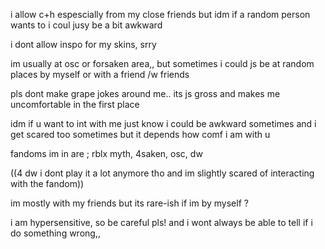 i allow c+h espescially from my close friends but idm if a random person wants to i coul jusy be a bit awkward 

i dont allow inspo for my skins, srry

im usually at osc or forsaken area,, but sometimes i could js be at random places by myself or with a friend /w friends

pls dont make grape jokes around me.. its js gross and makes me uncomfortable in the first place

idm if u want to int with me just know i could be awkward sometimes and i get scared too sometimes but it depends how comf i am with u

fandoms im in are ; rblx myth, 4saken, osc, dw

((4 dw i dont play it a lot anymore tho and im slightly scared of interacting with the fandom))

im mostly with my friends but its rare-ish if im by myself ?

i am hypersensitive, so be careful pls! and i wont always be able to tell if i do something wrong,,
<!--
**AMA-ZOOK/AMA-ZOOK** is a ✨ _special_ ✨ repository because its `README.md` (this file) appears on your GitHub profile.

Here are some ideas to get you started:

- 🔭 I’m currently working on ...
- 🌱 I’m currently learning ...
- 👯 I’m looking to collaborate on ...
- 🤔 I’m looking for help with ...
- 💬 Ask me about ...
- 📫 How to reach me: ...
- 😄 Pronouns: ...
- ⚡ Fun fact: ...
-->
